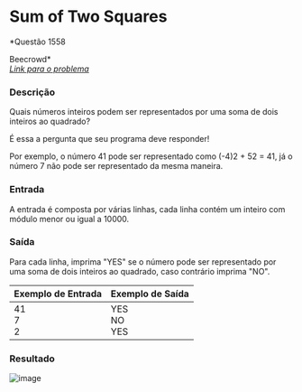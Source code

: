 # Sum of Two Squares
*Questão 1558 

Beecrowd*   
*[Link para o problema](https://www.beecrowd.com.br/repository/UOJ_1558.html)*

### Descrição

Quais números inteiros podem ser representados por uma soma de dois inteiros ao quadrado?

É essa a pergunta que seu programa deve responder!

Por exemplo, o número 41 pode ser representado como (-4)2 + 52 = 41, já o número 7 não pode ser representado da mesma maneira.

### Entrada

A entrada é composta por várias linhas, cada linha contém um inteiro com módulo menor ou igual a 10000.

### Saída

Para cada linha, imprima "YES" se o número pode ser representado por uma soma de dois inteiros ao quadrado, caso contrário imprima "NO".

| **Exemplo de Entrada** | **Exemplo de Saída** |
|-----------|-----------|
|41<br>7<br>2<br>|YES<br>NO<br>YES<br>|

### Resultado
![image](https://user-images.githubusercontent.com/63034102/217133307-919f3510-6a54-4e48-b402-c75475c694f9.png)
